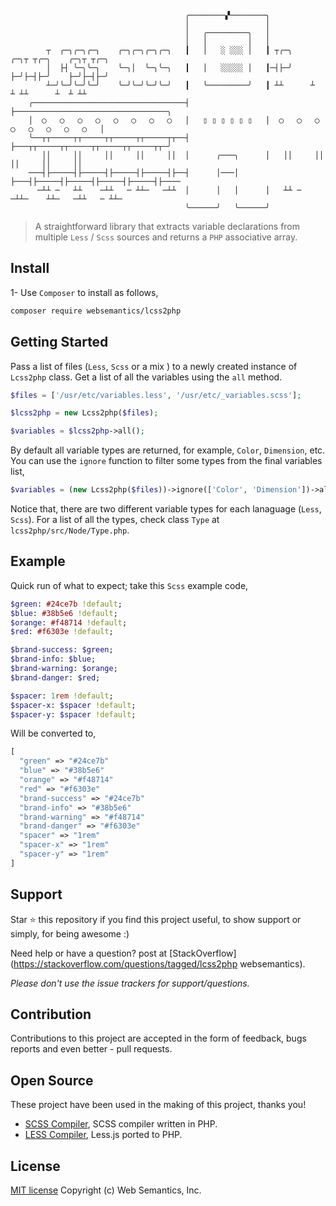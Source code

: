 ```
                                       ╭────────▞────────╮                                   
                                       │                 │                                   
                                       │   ╭─────────╮   │                                   
                                       │   │         │   │                                   
        ┬  ╭─╮╭─╮╭─╮    ╭─╮╭─╮╭─╮╭─╮   ┃   │   ░ ░░░ │   ┃ ┬╭─╮    ╭─╮┬ ┬╭─╮    ╭─╮┬ ┬╭─╮ 
        │  ├┤ ╰─╮╰─╮    ╰─╮│  ╰─╮╰─╮   ┃   │   ░░░░░ │   ┃─┤├─╯    ├─╯├─┤├─╯    ├─╯├─┤├─╯    
        ┴─╯╰─╯╰─╯╰─╯    ╰─╯╰─╯╰─╯╰─╯   ┃   ╰─────────╯   ┃ ┴┴      ┴  ┴ ┴┴      ┴  ┴ ┴┴             
    ╭──────────────────────────────────┤                 ├──────────────────────────────────╮     
    │  ◯   ◯   ◯   ◯   ◯   ◯   ◯   ◯   │   ▯ ▯ ▯ ▯ ▯ ▯   │  ◯   ◯   ◯   ◯   ◯   ◯   ◯   ◯   │   
    ╰──┬┬─────┬┬─────┬┬─────┬┬─────┬┬──┤                 ├───┬┬─────┬┬─────┬┬─────┬┬─────┬┬─╯     
       ││     ││     ││     ││     ││  │      ╭───╮      │   ││     ││     ││     ││     ││        
    ───┤├─────┤├─────┤├─────┤├─────┤├──┤      │───│      ├───┤├─────┤├─────┤├─────┤├─────┤├────
      ─┴┴ ─   ┴┴    ─┴┴   ─ ┴┴─   ─┴┴  │      │   │      │   ┴┴ ─  ─┴┴─    ┴┴─   ─┴┴   ─ ┴┴─       
                                       ╰──────╯   ╰──────╯                                   
```
> A straightforward library that extracts variable declarations from multiple `Less` / `Scss` sources and returns a `PHP` associative array.

## Install
 
1- Use `Composer` to install as follows, 

```bash
composer require websemantics/lcss2php
```

## Getting Started

Pass a list of files (`Less`, `Scss` or a mix ) to a newly created instance of `Lcss2php` class. Get a list of all the variables using the `all` method.

```php
$files = ['/usr/etc/variables.less', '/usr/etc/_variables.scss'];

$lcss2php = new Lcss2php($files);

$variables = $lcss2php->all();
```

By default all variable types are returned, for example, `Color`, `Dimension`, etc. You can use the `ignore` function to filter some types from the final variables list,

```php
$variables = (new Lcss2php($files))->ignore(['Color', 'Dimension'])->all();
```
Notice that, there are two different variable types for each lanaguage (`Less`, `Scss`). For a list of all the types, check class `Type` at `lcss2php/src/Node/Type.php`.

## Example

Quick run of what to expect; take this `Scss` example code,

```sass
$green: #24ce7b !default;
$blue: #38b5e6 !default;
$orange: #f48714 !default;
$red: #f6303e !default;

$brand-success: $green;
$brand-info: $blue;
$brand-warning: $orange;
$brand-danger: $red;

$spacer: 1rem !default;
$spacer-x: $spacer !default;
$spacer-y: $spacer !default;
```

Will be converted to, 

```php
[
  "green" => "#24ce7b"
  "blue" => "#38b5e6"
  "orange" => "#f48714"
  "red" => "#f6303e"
  "brand-success" => "#24ce7b"
  "brand-info" => "#38b5e6"
  "brand-warning" => "#f48714"
  "brand-danger" => "#f6303e"
  "spacer" => "1rem"
  "spacer-x" => "1rem"
  "spacer-y" => "1rem"
]
```

## Support

Star :star: this repository if you find this project useful, to show support or simply, for being awesome :) 

Need help or have a question? post at [StackOverflow](https://stackoverflow.com/questions/tagged/lcss2php websemantics).

*Please don't use the issue trackers for support/questions.*

## Contribution

Contributions to this project are accepted in the form of feedback, bugs reports and even better - pull requests.

## Open Source

These project have been used in the making of this project, thanks you!

- [SCSS Compiler](https://github.com/oyejorge/less.php), SCSS compiler written in PHP.
- [LESS Compiler](https://github.com/leafo/scssphp), Less.js ported to PHP.

## License

[MIT license](http://opensource.org/licenses/mit-license.php)
Copyright (c) Web Semantics, Inc.
